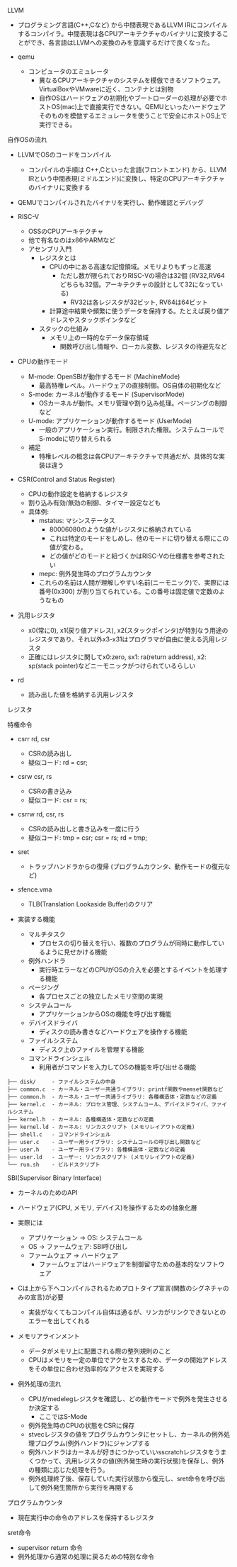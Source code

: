 
LLVM
- プログラミング言語(C++,Cなど) から中間表現であるLLVM IRにコンパイルするコンパイラ。中間表現は各CPUアーキテクチャのバイナリに変換することができ、各言語はLLVMへの変換のみを意識するだけで良くなった。

- qemu
  - コンピュータのエミュレータ
    - 異なるCPUアーキテクチャのシステムを模倣できるソフトウェア。VirtualBoxやVMwareに近く、コンテナとは別物
    - 自作OSはハードウェアの初期化やブートローダーの処理が必要でホストOS(mac)上で直接実行できない。QEMUといったハードウェアそのものを模倣するエミュレータを使うことで安全にホストOS上で実行できる。

自作OSの流れ
- LLVMでOSのコードをコンパイル
  - コンパイルの手順は C++,Cといった言語(フロントエンド) から、LLVM IRという中間表現(ミドルエンド)に変換し、特定のCPUアーキテクチャのバイナリに変換する
- QEMUでコンパイルされたバイナリを実行し、動作確認とデバッグ


- RISC-V
  - OSSのCPUアーキテクチャ
  - 他で有名なのはx86やARMなど
  - アセンブリ入門
    - レジスタとは
      - CPUの中にある高速な記憶領域。メモリよりもずっと高速
        - ただし数が限られておりRISC-Vの場合は32個 (RV32,RV64どちらも32個。アーキテクチャの設計として32になっている)
          - RV32は各レジスタが32ビット, RV64は64ビット
      - 計算途中結果や頻繁に使うデータを保持する。たとえば戻り値アドレスやスタックポインタなど
    - スタックの仕組み
      - メモリ上の一時的なデータ保存領域
        - 関数呼び出し情報や、ローカル変数、レジスタの待避先など

- CPUの動作モード
  - M-mode: OpenSBIが動作するモード (MachineMode)
    - 最高特権レベル。ハードウェアの直接制御。OS自体の初期化など
  - S-mode: カーネルが動作するモード (SupervisorMode)
    - OSカーネルが動作。メモリ管理や割り込み処理。ページングの制御など
  - U-mode: アプリケーションが動作するモード (UserMode)
    - 一般のアプリケーション実行。制限された権限。システムコールでS-modeに切り替えられる
  - 補足
    - 特権レベルの概念は各CPUアーキテクチャで共通だが、具体的な実装は違う

- CSR(Control and Status Register)
  - CPUの動作設定を格納するレジスタ
  - 割り込み有効/無効の制御、タイマー設定なども
  - 具体例: 
    - mstatus: マシンステータス
      - 80006080のような値がレジスタに格納されている
      - これは特定のモードをしめし、他のモードに切り替える際にこの値が変わる。
      - どの値がどのモードと紐づくかはRISC-Vの仕様書を参考されたい
    - mepc: 例外発生時のプログラムカウンタ
    - これらの名前は人間が理解しやすい名前(ニーモニック)で、実際には番号(0x300) が割り当てられている。この番号は固定値で定数のようなもの

- 汎用レジスタ
  - x0(常に0), x1(戻り値アドレス), x2(スタックポインタ)が特別なう用途のレジスタであり、それ以外x3-x31はプログラマが自由に使える汎用レジスタ
  - 正確にはレジスタに関してx0:zero, sx1: ra(return address), x2: sp(stack pointer)などニーモニックがつけられているらしい
- rd
  - 読み出した値を格納する汎用レジスタ


レジスタ


特権命令
- csrr rd, csr
  - CSRの読み出し
  - 疑似コード: rd = csr;
- csrw csr, rs
  - CSRの書き込み
  - 疑似コード: csr = rs;
- csrrw rd, csr, rs
  - CSRの読み出しと書き込みを一度に行う
  - 疑似コード: tmp = csr; csr = rs; rd = tmp;
- sret
  - トラップハンドラからの復帰 (プログラムカウンタ、動作モードの復元など)
- sfence.vma
  - TLB(Translation Lookaside Buffer)のクリア




- 実装する機能
  - マルチタスク
    - プロセスの切り替えを行い、複数のプログラムが同時に動作しているように見せかける機能
  - 例外ハンドラ
    - 実行時エラーなどのCPUがOSの介入を必要とするイベントを処理する機能
  - ページング
    - 各プロセスごとの独立したメモリ空間の実現
  - システムコール
    - アプリケーションからOSの機能を呼び出す機能
  - デバイスドライバ
    - ディスクの読み書きなどハードウェアを操作する機能
  - ファイルシステム
    - ディスク上のファイルを管理する機能
  - コマンドラインシェル
    - 利用者がコマンドを入力してOSの機能を呼び出せる機能

```
├── disk/     - ファイルシステムの中身
├── common.c  - カーネル・ユーザー共通ライブラリ: printf関数やmemset関数など
├── common.h  - カーネル・ユーザー共通ライブラリ: 各種構造体・定数などの定義
├── kernel.c  - カーネル: プロセス管理、システムコール、デバイスドライバ、ファイルシステム
├── kernel.h  - カーネル: 各種構造体・定数などの定義
├── kernel.ld - カーネル: リンカスクリプト (メモリレイアウトの定義)
├── shell.c   - コマンドラインシェル
├── user.c    - ユーザー用ライブラリ: システムコールの呼び出し関数など
├── user.h    - ユーザー用ライブラリ: 各種構造体・定数などの定義
├── user.ld   - ユーザー: リンカスクリプト (メモリレイアウトの定義)
└── run.sh    - ビルドスクリプト
```


SBI(Supervisor Binary Interface)
- カーネルのためのAPI
- ハードウェア(CPU, メモリ, デバイス)を操作するための抽象化層

- 実際には
  - アプリケーション -> OS: システムコール
  - OS -> ファームウェア: SBI呼び出し
  - ファームウェア -> ハードウェア
    - ファームウェアはハードウェアを制御留守ための基本的なソフトウェア


- Cは上から下へコンパイルされるためプロトタイプ宣言(関数のシグネチャのみの宣言)が必要
  - 実装がなくてもコンパイル自体は通るが、リンカがリンクできないとのエラーを出してくれる

- メモリアラインメント
  - データがメモリ上に配置される際の整列規則のこと
  - CPUはメモリを一定の単位でアクセスするため、データの開始アドレスをその単位に合わせ効率的なアクセスを実現する


- 例外処理の流れ
  - CPUがmedelegレジスタを確認し、どの動作モードで例外を発生させるか決定する
    - ここではS-Mode
  - 例外発生時のCPUの状態をCSRに保存
  - stvecレジスタの値をプログラムカウンタにセットし、カーネルの例外処理プログラム(例外ハンドラ)にジャンプする
  - 例外ハンドラはカーネルが好きにつかっていいsscratchレジスタをうまくつかって、汎用レジスタの値(例外発生時の実行状態)を保存し、例外の種類に応じた処理を行う。
  - 例外処理終了後、保存していた実行状態から復元し、sret命令を呼び出して例外発生箇所から実行を再開する

プログラムカウンタ
- 現在実行中の命令のアドレスを保持するレジスタ


sret命令
- supervisor return 命令
- 例外処理から通常の処理に戻るための特別な命令